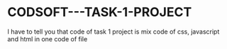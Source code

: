 # CODSOFT---TASK-1-PROJECT

I have to tell you that code of task 1 project is mix code of css, javascript and html in one code of file 
